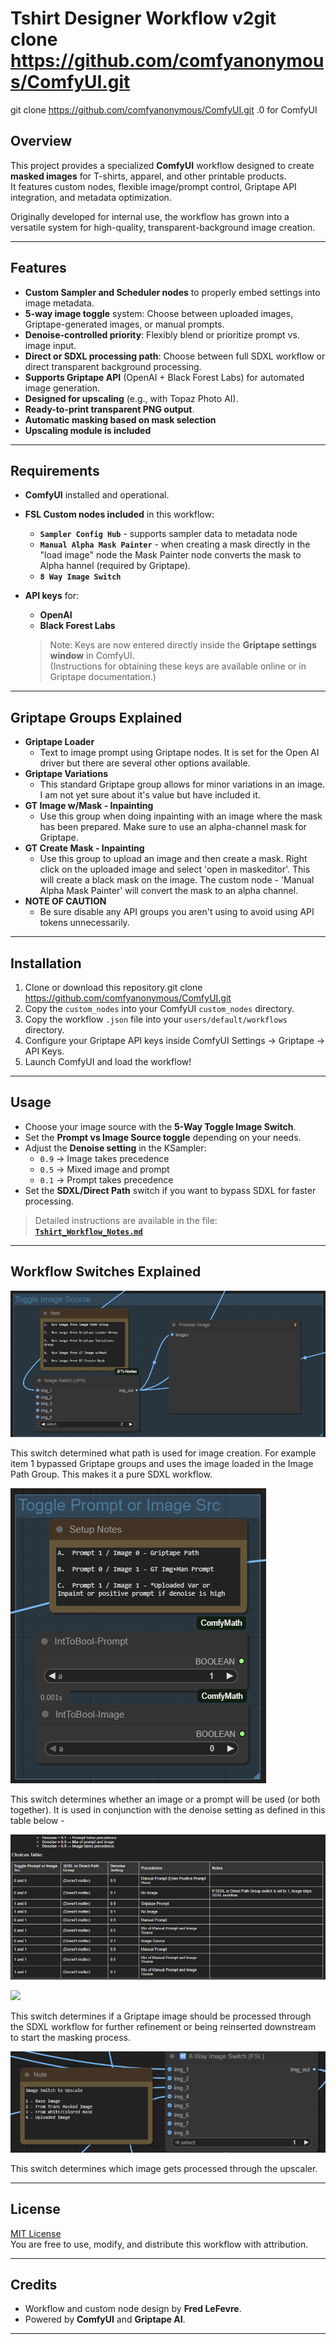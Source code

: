 # Tshirt Designer Workflow v2git clone https://github.com/comfyanonymous/ComfyUI.git
git clone https://github.com/comfyanonymous/ComfyUI.git
.0 for ComfyUI

## Overview
This project provides a specialized **ComfyUI** workflow designed to create **masked images** for T-shirts, apparel, and other printable products.  
It features custom nodes, flexible image/prompt control, Griptape API integration, and metadata optimization.

Originally developed for internal use, the workflow has grown into a versatile system for high-quality, transparent-background image creation.

---

## Features
- **Custom Sampler and Scheduler nodes** to properly embed settings into image metadata.
- **5-way image toggle** system: Choose between uploaded images, Griptape-generated images, or manual prompts.
- **Denoise-controlled priority**: Flexibly blend or prioritize prompt vs. image input.
- **Direct or SDXL processing path**: Choose between full SDXL workflow or direct transparent background processing.
- **Supports Griptape API** (OpenAI + Black Forest Labs) for automated image generation.
- **Designed for upscaling** (e.g., with Topaz Photo AI).
- **Ready-to-print transparent PNG output**.
- **Automatic masking based on mask selection**
- **Upscaling module is included**

---

## Requirements
- **ComfyUI** installed and operational.
- **FSL Custom nodes included** in this workflow:
  - **`Sampler Config Hub`** - supports sampler data to metadata node
  - **`Manual Alpha Mask Painter`** - when creating a mask directly in the "load image" node the Mask Painter node converts the mask to Alpha hannel (required by Griptape).
  - **`8 Way Image Switch`**

- **API keys** for:
  - **OpenAI**
  - **Black Forest Labs**
  
  > Note: Keys are now entered directly inside the **Griptape settings window** in ComfyUI.  
  > (Instructions for obtaining these keys are available online or in Griptape documentation.)

---

## Griptape Groups Explained

- **Griptape Loader** 
  - Text to image prompt using Griptape nodes.  It is set for the Open AI driver but there are several other options available.
- **Griptape Variations**
  - This standard Griptape group allows for minor variations in an image.  I am not yet sure about it's value but have included it.
- **GT Image w/Mask - Inpainting**
  - Use this group when doing inpainting with an image where the mask has been prepared.  Make sure to use an alpha-channel mask for Griptape.
- **GT Create Mask - Inpainting**
  - Use this group to upload an image and then create a mask.  Right click on the uploaded image and select 'open in maskeditor'.  This will create a black mask on the image.  The custom node - 'Manual Alpha Mask Painter' will convert the mask to an alpha channel.
- **NOTE OF CAUTION**
  - Be sure disable any API groups you aren't using to avoid using API tokens unnecessarily.

---



## Installation
1. Clone or download this repository.git clone https://github.com/comfyanonymous/ComfyUI.git
2. Copy the `custom_nodes` into your ComfyUI `custom_nodes` directory.
3. Copy the workflow `.json` file into your `users/default/workflows` directory.
4. Configure your Griptape API keys inside ComfyUI Settings -> Griptape -> API Keys.
5. Launch ComfyUI and load the workflow!

---

## Usage
- Choose your image source with the **5-Way Toggle Image Switch**.
- Set the **Prompt vs Image Source toggle** depending on your needs.
- Adjust the **Denoise setting** in the KSampler:
  - `0.9` → Image takes precedence
  - `0.5` → Mixed image and prompt
  - `0.1` → Prompt takes precedence
- Set the **SDXL/Direct Path** switch if you want to bypass SDXL for faster processing.

> Detailed instructions are available in the file:  
> **[`Tshirt_Workflow_Notes.md`](./Tshirt_Workflow_Notes.md)**

---

## Workflow Switches Explained

![alt text](image.png)

This switch determined what path is used for image creation.  For example item 1 bypassed Griptape groups and uses the image loaded in the Image Path Group.  This makes it a pure SDXL workflow.

![](image-1.png)

This switch determines whether an image or a prompt will be used (or both together).  It is used in conjunction with the denoise setting as defined in this table below - 

![](image-2.png)




![
](image-3.png)

This switch determines if a Griptape image should be processed through the SDXL workflow for further refinement or being reinserted downstream to start the masking process.  

![alt text](image-4.png)

This switch determines which image gets processed through the upscaler.

---

## License
[MIT License](LICENSE)  
You are free to use, modify, and distribute this workflow with attribution.

---

## Credits
- Workflow and custom node design by **Fred LeFevre**.
- Powered by **ComfyUI** and **Griptape AI**.

---
